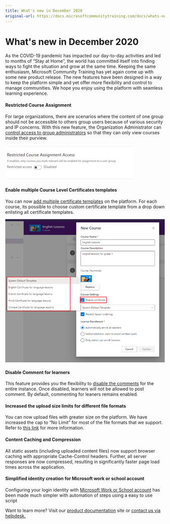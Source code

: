 ```yaml
---
title: What's new in December 2020
original-url: https://docs.microsoftcommunitytraining.com/docs/whats-new-in-december-2020
---
```


# What's new in December 2020
As the COVID-19 pandemic has impacted our day-to-day activities and led to months of “Stay at Home”, the world has committed itself into finding ways to fight the situation and grow at the same time. 
Keeping the same enthusiasm, Microsoft Community Training has yet again come up with some new product release. The new features have been designed in a way to keep the platform simple and yet offer more flexibility and control to manage communities. We hope you enjoy using the platform with seamless learning experience.

#### Restricted Course Assignment 
For large organizations, there are scenarios where the content of one group should not be accessible to others group users because of various security and IP concerns. 
With this new feature, the Organization Administrator can[ control access to group administrators](../../v1/docs/restrict-content-access-to-group-administrators) so that they can only view courses inside their purview.

![Restrict Course](../../media/Restrict%20Course.png)


#### Enable multiple Course Level Certificates templates
You can now [add multiple certificate templates](../../v1/docs/enable-course-level-certificate) on the platform. For each course, its possible to choose custom certificate template from a drop down enlisting all certificate templates.

![select certificate ](../../media/select%20certificate%20.png)

#### Disable Comment for learners
This feature provides you the flexibility to [disable the comments](../../v1/docs/disable-the-comment-functionality) for the entire instance. Once disabled, learners will not be allowed to post comment. By default, commenting for leaners remains enabled.

#### Increased the upload size limits for different file formats
You can now upload files with greater size on the platform. We have increased the cap to “No Limit” for most of the file formats that we support. Refer to [this link](../../v1/docs/faqs-course) for more information.

#### Content Caching and Compression
All static assets (including uploaded content files) now support browser caching with appropriate Cache-Control headers. Further, all server responses are now compressed, resulting in significantly faster page load times across the application.

#### Simplified identity creation for Microsoft work or school account
Configuring your login identity with [Microsoft Work or School account](../../v1/docs/configure-login-social-work-school-account) has been made much simpler with automation of steps using a easy to use script


Want to learn more? Visit our [product documentation](../../whats-new-in-microsoft-community-training/2020/5_whats-new-in-august-2020) site or [contact us via helpdesk.](https://go.microsoft.com/fwlink/?linkid=2104630)
